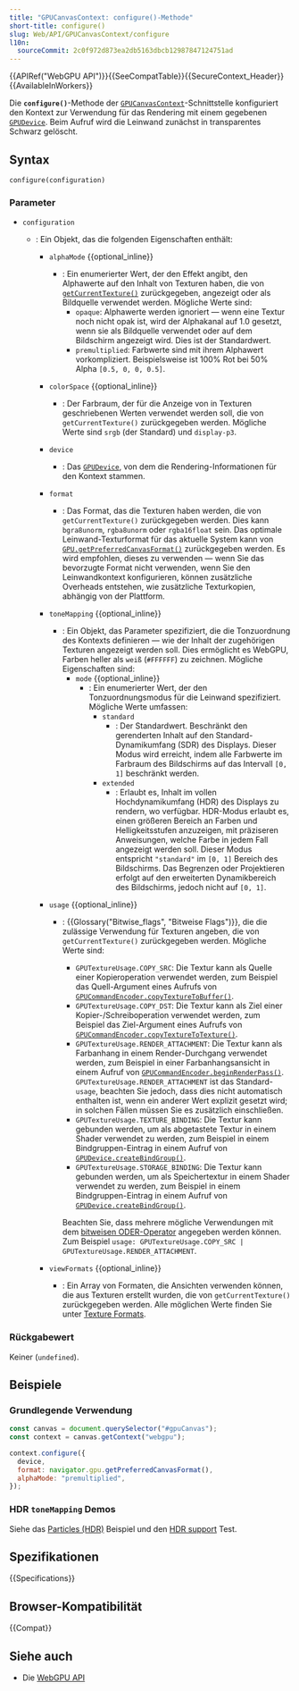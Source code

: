 ```yaml
---
title: "GPUCanvasContext: configure()-Methode"
short-title: configure()
slug: Web/API/GPUCanvasContext/configure
l10n:
  sourceCommit: 2c0f972d873ea2db5163dbcb12987847124751ad
---
```


{{APIRef("WebGPU API")}}{{SeeCompatTable}}{{SecureContext_Header}}{{AvailableInWorkers}}

Die **`configure()`**-Methode der [`GPUCanvasContext`](/de/docs/Web/API/GPUCanvasContext)-Schnittstelle konfiguriert den Kontext zur Verwendung für das Rendering mit einem gegebenen [`GPUDevice`](/de/docs/Web/API/GPUDevice). Beim Aufruf wird die Leinwand zunächst in transparentes Schwarz gelöscht.

## Syntax

```js-nolint
configure(configuration)
```

### Parameter

- `configuration`

  - : Ein Objekt, das die folgenden Eigenschaften enthält:

    - `alphaMode` {{optional_inline}}
      - : Ein enumerierter Wert, der den Effekt angibt, den Alphawerte auf den Inhalt von Texturen haben, die von [`getCurrentTexture()`](/de/docs/Web/API/GPUCanvasContext/getCurrentTexture) zurückgegeben, angezeigt oder als Bildquelle verwendet werden. Mögliche Werte sind:
        - `opaque`: Alphawerte werden ignoriert — wenn eine Textur noch nicht opak ist, wird der Alphakanal auf 1.0 gesetzt, wenn sie als Bildquelle verwendet oder auf dem Bildschirm angezeigt wird. Dies ist der Standardwert.
        - `premultiplied`: Farbwerte sind mit ihrem Alphawert vorkompliziert. Beispielsweise ist 100% Rot bei 50% Alpha `[0.5, 0, 0, 0.5]`.
    - `colorSpace` {{optional_inline}}
      - : Der Farbraum, der für die Anzeige von in Texturen geschriebenen Werten verwendet werden soll, die von `getCurrentTexture()` zurückgegeben werden. Mögliche Werte sind `srgb` (der Standard) und `display-p3`.
    - `device`
      - : Das [`GPUDevice`](/de/docs/Web/API/GPUDevice), von dem die Rendering-Informationen für den Kontext stammen.
    - `format`

      - : Das Format, das die Texturen haben werden, die von `getCurrentTexture()` zurückgegeben werden. Dies kann `bgra8unorm`, `rgba8unorm` oder `rgba16float` sein. Das optimale Leinwand-Texturformat für das aktuelle System kann von [`GPU.getPreferredCanvasFormat()`](/de/docs/Web/API/GPU/getPreferredCanvasFormat) zurückgegeben werden. Es wird empfohlen, dieses zu verwenden — wenn Sie das bevorzugte Format nicht verwenden, wenn Sie den Leinwandkontext konfigurieren, können zusätzliche Overheads entstehen, wie zusätzliche Texturkopien, abhängig von der Plattform.

    - `toneMapping` {{optional_inline}}

      - : Ein Objekt, das Parameter spezifiziert, die die Tonzuordnung des Kontexts definieren — wie der Inhalt der zugehörigen Texturen angezeigt werden soll. Dies ermöglicht es WebGPU, Farben heller als `weiß` (`#FFFFFF`) zu zeichnen. Mögliche Eigenschaften sind:
        - `mode` {{optional_inline}}
          - : Ein enumerierter Wert, der den Tonzuordnungsmodus für die Leinwand spezifiziert. Mögliche Werte umfassen:
            - `standard`
              - : Der Standardwert. Beschränkt den gerenderten Inhalt auf den Standard-Dynamikumfang (SDR) des Displays. Dieser Modus wird erreicht, indem alle Farbwerte im Farbraum des Bildschirms auf das Intervall `[0, 1]` beschränkt werden.
            - `extended`
              - : Erlaubt es, Inhalt im vollen Hochdynamikumfang (HDR) des Displays zu rendern, wo verfügbar. HDR-Modus erlaubt es, einen größeren Bereich an Farben und Helligkeitsstufen anzuzeigen, mit präziseren Anweisungen, welche Farbe in jedem Fall angezeigt werden soll. Dieser Modus entspricht `"standard"` im `[0, 1]` Bereich des Bildschirms. Das Begrenzen oder Projektieren erfolgt auf den erweiterten Dynamikbereich des Bildschirms, jedoch nicht auf `[0, 1]`.

    - `usage` {{optional_inline}}

      - : {{Glossary("Bitwise_flags", "Bitweise Flags")}}, die die zulässige Verwendung für Texturen angeben, die von `getCurrentTexture()` zurückgegeben werden. Mögliche Werte sind:

        - `GPUTextureUsage.COPY_SRC`: Die Textur kann als Quelle einer Kopieroperation verwendet werden, zum Beispiel das Quell-Argument eines Aufrufs von [`GPUCommandEncoder.copyTextureToBuffer()`](/de/docs/Web/API/GPUCommandEncoder/copyTextureToBuffer).
        - `GPUTextureUsage.COPY_DST`: Die Textur kann als Ziel einer Kopier-/Schreiboperation verwendet werden, zum Beispiel das Ziel-Argument eines Aufrufs von [`GPUCommandEncoder.copyTextureToTexture()`](/de/docs/Web/API/GPUCommandEncoder/copyTextureToTexture).
        - `GPUTextureUsage.RENDER_ATTACHMENT`: Die Textur kann als Farbanhang in einem Render-Durchgang verwendet werden, zum Beispiel in einer Farbanhangsansicht in einem Aufruf von [`GPUCommandEncoder.beginRenderPass()`](/de/docs/Web/API/GPUCommandEncoder/beginRenderPass). `GPUTextureUsage.RENDER_ATTACHMENT` ist das Standard-`usage`, beachten Sie jedoch, dass dies nicht automatisch enthalten ist, wenn ein anderer Wert explizit gesetzt wird; in solchen Fällen müssen Sie es zusätzlich einschließen.
        - `GPUTextureUsage.TEXTURE_BINDING`: Die Textur kann gebunden werden, um als abgetastete Textur in einem Shader verwendet zu werden, zum Beispiel in einem Bindgruppen-Eintrag in einem Aufruf von [`GPUDevice.createBindGroup()`](/de/docs/Web/API/GPUDevice/createBindGroup).
        - `GPUTextureUsage.STORAGE_BINDING`: Die Textur kann gebunden werden, um als Speichertextur in einem Shader verwendet zu werden, zum Beispiel in einem Bindgruppen-Eintrag in einem Aufruf von [`GPUDevice.createBindGroup()`](/de/docs/Web/API/GPUDevice/createBindGroup).

        Beachten Sie, dass mehrere mögliche Verwendungen mit dem [bitweisen ODER-Operator](/de/docs/Web/JavaScript/Reference/Operators/Bitwise_OR) angegeben werden können. Zum Beispiel `usage: GPUTextureUsage.COPY_SRC | GPUTextureUsage.RENDER_ATTACHMENT`.

    - `viewFormats` {{optional_inline}}
      - : Ein Array von Formaten, die Ansichten verwenden können, die aus Texturen erstellt wurden, die von `getCurrentTexture()` zurückgegeben werden. Alle möglichen Werte finden Sie unter [Texture Formats](https://gpuweb.github.io/gpuweb/#texture-formats).

### Rückgabewert

Keiner (`undefined`).

## Beispiele

### Grundlegende Verwendung

```js
const canvas = document.querySelector("#gpuCanvas");
const context = canvas.getContext("webgpu");

context.configure({
  device,
  format: navigator.gpu.getPreferredCanvasFormat(),
  alphaMode: "premultiplied",
});
```

### HDR `toneMapping` Demos

Siehe das [Particles (HDR)](https://webgpu.github.io/webgpu-samples/?sample=particles) Beispiel und den [HDR support](https://ccameron-chromium.github.io/webgpu-hdr/example.html) Test.

## Spezifikationen

{{Specifications}}

## Browser-Kompatibilität

{{Compat}}

## Siehe auch

- Die [WebGPU API](/de/docs/Web/API/WebGPU_API)
